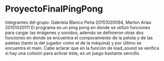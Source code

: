 # ProyectoFinalPingPong
Integrantes del grupo: Gabriela Blanco Peña 20151020094, Marlon Arias 20151020111
El programa es un ping pong en donde se utilizó funciones para cargar las imágenes y sonidos; además se definieron otras dos funciones en donde se encuentra el comporamiento de la pelota y de las paletas (tanto la del jugador como el de la máquina) y por último se encuentra el main. Cabe aclarar que en la función de load_sound se verifica si hay una colisión para activar éste, es un juego bastante sencillo.
